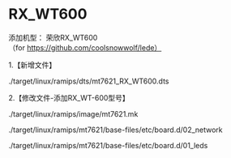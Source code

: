 # RX_WT600
添加机型：
荣欣RX_WT600  
（for https://github.com/coolsnowwolf/lede）




1.【新增文件】

./target/linux/ramips/dts/mt7621_RX_WT600.dts


2.【修改文件-添加RX_WT-600型号】

./target/linux/ramips/image/mt7621.mk

./target/linux/ramips/mt7621/base-files/etc/board.d/02_network

./target/linux/ramips/mt7621/base-files/etc/board.d/01_leds

